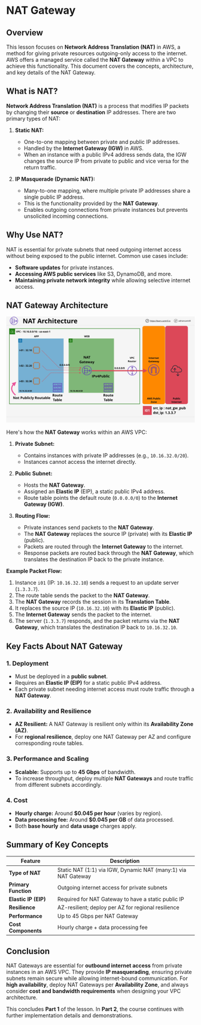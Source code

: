 # NAT Gateway

## Overview

This lesson focuses on **Network Address Translation (NAT)** in AWS, a method for giving private resources outgoing-only access to the internet. AWS offers a managed service called the **NAT Gateway** within a VPC to achieve this functionality. This document covers the concepts, architecture, and key details of the NAT Gateway.

## What is NAT?

**Network Address Translation (NAT)** is a process that modifies IP packets by changing their **source** or **destination** IP addresses. There are two primary types of NAT:

1. **Static NAT:**

   - One-to-one mapping between private and public IP addresses.
   - Handled by the **Internet Gateway (IGW)** in AWS.
   - When an instance with a public IPv4 address sends data, the IGW changes the source IP from private to public and vice versa for the return traffic.

2. **IP Masquerade (Dynamic NAT):**
   - Many-to-one mapping, where multiple private IP addresses share a single public IP address.
   - This is the functionality provided by the **NAT Gateway**.
   - Enables outgoing connections from private instances but prevents unsolicited incoming connections.

## Why Use NAT?

NAT is essential for private subnets that need outgoing internet access without being exposed to the public internet. Common use cases include:

- **Software updates** for private instances.
- **Accessing AWS public services** like S3, DynamoDB, and more.
- **Maintaining private network integrity** while allowing selective internet access.

## NAT Gateway Architecture

![alt text](./Images/image-41.png)

Here's how the **NAT Gateway** works within an AWS VPC:

1. **Private Subnet:**

   - Contains instances with private IP addresses (e.g., `10.16.32.0/20`).
   - Instances cannot access the internet directly.

2. **Public Subnet:**

   - Hosts the **NAT Gateway**.
   - Assigned an **Elastic IP** (EIP), a static public IPv4 address.
   - Route table points the default route (`0.0.0.0/0`) to the **Internet Gateway (IGW)**.

3. **Routing Flow:**
   - Private instances send packets to the **NAT Gateway**.
   - The **NAT Gateway** replaces the source IP (private) with its **Elastic IP** (public).
   - Packets are routed through the **Internet Gateway** to the internet.
   - Response packets are routed back through the **NAT Gateway**, which translates the destination IP back to the private instance.

**Example Packet Flow:**

1. Instance `i01` (IP: `10.16.32.10`) sends a request to an update server (`1.3.3.7`).
2. The route table sends the packet to the **NAT Gateway**.
3. The **NAT Gateway** records the session in its **Translation Table**.
4. It replaces the source IP (`10.16.32.10`) with its **Elastic IP** (public).
5. The **Internet Gateway** sends the packet to the internet.
6. The server (`1.3.3.7`) responds, and the packet returns via the **NAT Gateway**, which translates the destination IP back to `10.16.32.10`.

## Key Facts About NAT Gateway

### 1. Deployment

- Must be deployed in a **public subnet**.
- Requires an **Elastic IP (EIP)** for a static public IPv4 address.
- Each private subnet needing internet access must route traffic through a **NAT Gateway**.

### 2. Availability and Resilience

- **AZ Resilient:** A NAT Gateway is resilient only within its **Availability Zone (AZ)**.
- For **regional resilience**, deploy one NAT Gateway per AZ and configure corresponding route tables.

### 3. Performance and Scaling

- **Scalable:** Supports up to **45 Gbps** of bandwidth.
- To increase throughput, deploy multiple **NAT Gateways** and route traffic from different subnets accordingly.

### 4. Cost

- **Hourly charge:** Around **$0.045 per hour** (varies by region).
- **Data processing fee:** Around **$0.045 per GB** of data processed.
- Both **base hourly** and **data usage** charges apply.

## Summary of Key Concepts

| Feature              | Description                                                    |
| -------------------- | -------------------------------------------------------------- |
| **Type of NAT**      | Static NAT (1:1) via IGW, Dynamic NAT (many:1) via NAT Gateway |
| **Primary Function** | Outgoing internet access for private subnets                   |
| **Elastic IP (EIP)** | Required for NAT Gateway to have a static public IP            |
| **Resilience**       | AZ-resilient; deploy per AZ for regional resilience            |
| **Performance**      | Up to 45 Gbps per NAT Gateway                                  |
| **Cost Components**  | Hourly charge + data processing fee                            |

## Conclusion

NAT Gateways are essential for **outbound internet access** from private instances in an AWS VPC. They provide **IP masquerading**, ensuring private subnets remain secure while allowing internet-bound communication. For **high availability**, deploy NAT Gateways per **Availability Zone**, and always consider **cost and bandwidth requirements** when designing your VPC architecture.

This concludes **Part 1** of the lesson. In **Part 2**, the course continues with further implementation details and demonstrations.
